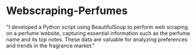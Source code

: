 # Webscraping-Perfumes
"I developed a Python script using BeautifulSoup to perform web scraping on a perfume website, capturing essential information such as the perfume name and its top notes. These data are valuable for analyzing preferences and trends in the fragrance market."
